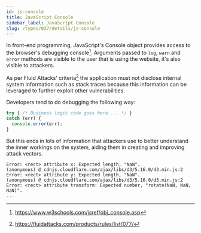 ```yaml
---
id: js-console
title: JavaScript Console
sidebar_label: JavaScript Console
slug: /types/037/details/js-console
---
```


In front-end programming,
JavaScript's Console object
provides access to the browser's debugging console[^1].
Arguments passed to `log`, `warn` and `error` methods
are visible to the user that is using the website,
it's also visible to attackers.

As per Fluid Attacks' criteria[^2]
the application must not disclose internal system information
such as stack traces
because this information can be leveraged
to further exploit other vulnerabilities.

Developers tend to do debugging the following way:

```js {3}
try { /* Business logic code goes here ... */ }
catch (err) {
  console.error(err);
}
```

But this ends in lots of information
that attackers use to better understand
the inner workings on the system,
aiding them in creating and improving attack vectors.

```log
Error: <rect> attribute x: Expected length, "NaN".
(anonymous) @ cdnjs.cloudflare.com/ajax/libs/d3/5.16.0/d3.min.js:2
Error: <rect> attribute y: Expected length, "NaN".
(anonymous) @ cdnjs.cloudflare.com/ajax/libs/d3/5.16.0/d3.min.js:2
Error: <rect> attribute transform: Expected number, "rotate(NaN, NaN, NaN)".
...
```

[^1]: https://www.w3schools.com/jsref/obj_console.asp
[^2]: https://fluidattacks.com/products/rules/list/077/
